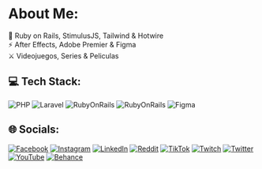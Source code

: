 # About Me: 
📌 Ruby on Rails, StimulusJS, Tailwind & Hotwire<br>⚡ After Effects, Adobe Premier & Figma<br>⚔️ Videojuegos, Series & Peliculas

## 💻 Tech Stack:
![PHP](https://img.shields.io/badge/-rails-333333?style=flat&logo=php)
![Laravel](https://img.shields.io/badge/-rails-333333?style=flat&logo=laravel)
![RubyOnRails](https://img.shields.io/badge/-rails-333333?style=flat&logo=ror)
![RubyOnRails](https://img.shields.io/badge/-rails-333333?style=flat&logo=rubyonrails)
![Figma](https://img.shields.io/badge/-Figma-333333?style=flat&logo=figma)


## 🌐 Socials:
[![Facebook](https://img.shields.io/badge/Facebook-%231877F2.svg?logo=Facebook&logoColor=white)](https://facebook.com/yonhaime) 
[![Instagram](https://img.shields.io/badge/Instagram-%23E4405F.svg?logo=Instagram&logoColor=white)](https://instagram.com/yonhaime) 
[![LinkedIn](https://img.shields.io/badge/LinkedIn-%230077B5.svg?logo=linkedin&logoColor=white)](https://linkedin.com/in/yonhaime) 
[![Reddit](https://img.shields.io/badge/Reddit-%23FF4500.svg?logo=Reddit&logoColor=white)](https://reddit.com/user/yonhaime) 
[![TikTok](https://img.shields.io/badge/TikTok-%23000000.svg?logo=TikTok&logoColor=white)](https://tiktok.com/@yonhaime) 
[![Twitch](https://img.shields.io/badge/Twitch-%239146FF.svg?logo=Twitch&logoColor=white)](https://twitch.tv/yonhaime) 
[![Twitter](https://img.shields.io/badge/Twitter-%231DA1F2.svg?logo=Twitter&logoColor=white)](https://twitter.com/yonhaime) 
[![YouTube](https://img.shields.io/badge/YouTube-%23FF0000.svg?logo=YouTube&logoColor=white)](https://youtube.com/@yonhaime) 
[![Behance](https://img.shields.io/badge/Behance-1769ff?logo=behance&logoColor=white)](https://behance.net/yonhaime) 
